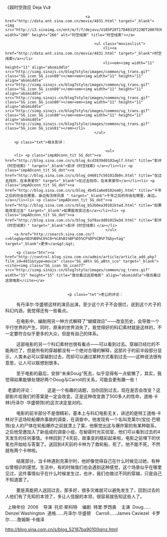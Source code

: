 《超时空效应 Deja Vu》

											
										<a href="http://data.ent.sina.com.cn/movie/4831.html" target="_blank"><img src="http://i3.sinaimg.cn/ent/m/f/f/dejavu/U105P28T17D4831F229DT20070306213050.jpg" width="200" height="266" alt="时空线索" title="时空线索"></a>
										
											<ul class="movieslist">
												<li><a href="http://data.ent.sina.com.cn/movie/4831.html" target="_blank">时空线索</a></li>
												<li><em><img width="11" height="11" align="absmiddle" src="http://simg.sinajs.cn/blog7style/images/common/sg_trans.gif" class="SG_icon SG_icon80"></em><em><img width="11" height="11" align="absmiddle" src="http://simg.sinajs.cn/blog7style/images/common/sg_trans.gif" class="SG_icon SG_icon80"></em><em><img width="11" height="11" align="absmiddle" src="http://simg.sinajs.cn/blog7style/images/common/sg_trans.gif" class="SG_icon SG_icon80"></em><em><img width="11" height="11" align="absmiddle" src="http://simg.sinajs.cn/blog7style/images/common/sg_trans.gif" class="SG_icon SG_icon80"></em><em><img width="11" height="11" align="absmiddle" src="http://simg.sinajs.cn/blog7style/images/common/sg_trans.gif" class="SG_icon SG_icon81"></em></li>
											</ul>
											
		<p class="txt">相关影评： 
											
												 <ul>
		<li> <p class="impADconn_tit SG_dot"><a href="http://blog.sina.com.cn/s/blog_6cd3839d0102wglf.html" title="影评《时空线索》" target="_blank">影评《时空线索》</a></li><li> <p class="impADconn_tit SG_dot"><a href="http://blog.sina.com.cn/s/blog_d46017c50101db0n.html" title="在过去找你，在未来爱你" target="_blank">在过去找你，在未来爱你</a></li><li> <p class="impADconn_tit SG_dot"><a href="http://blog.sina.com.cn/s/blog_4b451a6e0102em0j.html" title="千年之后的你会在哪里，身边有怎样风景 " target="_blank">千年之后的你会在哪里，身边…</a></li><li> <p class="impADconn_tit SG_dot"><a href="http://blog.sina.com.cn/s/blog_b52b0ea30101ktwd.html" title="如果能改变过去" target="_blank">如果能改变过去</a></li><li> <p class="impADconn_tit SG_dot"><a href="http://blog.sina.com.cn/s/blog_5af8acdd01015w3d.html" title="影评《时空线索》" target="_blank">影评《时空线索》</a></li>
												 </ul>
		<a href="http://search.sina.com.cn/?c=blog&q=%D3%B0%C6%C0+%CA%B1%BF%D5%CF%DF%CB%F7&by=tag" target="_blank">更多</a>&gt;&gt;
											 
		 <p class="btn"><a href="http://control.blog.sina.com.cn/admin/article/article_add.php?film_id=4831&type=movie" class="SG_aBtn SG_aBtn_ico" target="_blank"><cite><img class="SG_icon SG_icon77" src="http://simg.sinajs.cn/blog7style/images/common/sg_trans.gif" width="15" height="15" title="我也看过这部电影" align="absmiddle">我也看过这部电影</cite></a>
										
									
                            	<p class="tet">老公的评论： 
 
　　有丹泽尔·华盛顿这样的演员出演，至少这个片子不会很烂，说到这个片子的科幻内涵，我觉得还有一些看点。 

 
　　在电影中，编剧用另一种方式解释了“蝴蝶效应”——改变历史，会导致一个平行世界的产生，同时，原来的世界消失了。我觉得好的科幻素材就是这样的，不一定要符合似乎更多的大众，但是有自己的体系。 

 
　　这部电影的另一个科幻素材也很有看点——可以看到过去。穿越已经烂的不能再烂了，但是所有的穿越都没有一个绝对合理的解释，这部片子的前半段部分显示，人类未必可以穿越到过去，而却可以通过某种方式看到过去——这种说法很有意思，让人可以联想到很多。 

 
　　至于电影的最后，安排“未来Doug”死去，似乎显得有一点偷懒了，其实，我觉得如果能够处理好两个Doug与Carroll的关系，可能会更有趣一些！ 

 
老婆的评论： 
 
　　这是一个有趣的话题，当你回到过去，现在是否会改变？这部影片给我们的答案是一定会改变。正是这种改变救了500多人的性命，道格·卡林(丹泽尔 ·华盛顿饰)的这次决定是对的。 

 
　　电影的前半部分不是很精彩，基本上与科幻电影无关，讲述的是特工道格·卡林对于这场轮船爆炸事故的调查，在调查中，他发现有一个名叫克莱尔(宝拉·巴顿饰)女人的尸体在轮船爆炸之前就漂上了案，他察觉出这与爆炸案的有某种联系，之后他受邀加入了新组成的调查小组，在秘密时光实验室，他们可以看到过去的4天发生的任何事情。卡林回到了4天前，故事变的精彩起来啦，电影之前埋下的伏笔也开始给与答案了。送回到4天前的卡林为了救轮船，死了。他不能不死，不然就有两个卡林啦。 

 
　　结尾部分，当卡林遇到克莱尔时，他好像觉得自己在什么时候见过她，有种似曾相识的感觉。生活中，有的时候我们也会遇到这种感觉，这个场景似乎在哪里见过，这件事情似乎在什么时候发生过，也许，我们也做过不同的穿越，只是自己不知道罢了。 

 
　　要是真能把人送回过去，那多好，很多灾难就可以避免发生了，回到过去的人他们有了先知的本领了，多让人信服的本领，很容易就告知这些人了。 

 
上映年份 
2006 
 
导演 
托尼·斯科特 
 
编剧 
特里·罗西奥 
 
主演 
Doug……Denzel Washington 
道格……丹泽尔·华盛顿 
 
Carroll……James Caviezel 
卡罗尔……詹姆斯·卡维泽 
                                								
		
http://blog.sina.com.cn/s/blog_52187ba90100qjnz.html
